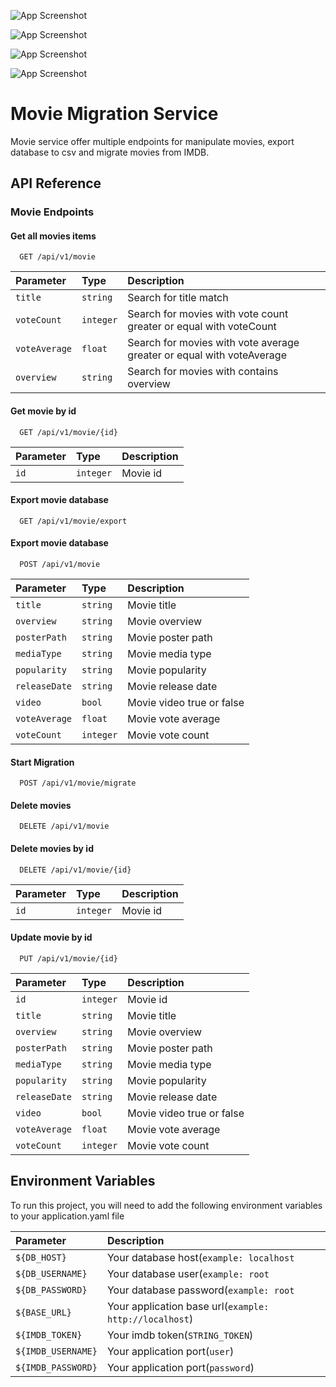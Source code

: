 ![App Screenshot](	https://github-readme-stats.vercel.app/api?username=Cezar398&theme=blue-green)


![App Screenshot](https://img.shields.io/badge/Java-ED8B00?style=for-the-badge&logo=java&logoColor=white)

![App Screenshot](https://img.shields.io/badge/Spring-6DB33F?style=for-the-badge&logo=spring&logoColor=white)

![App Screenshot](https://img.shields.io/badge/Hibernate-59666C?style=for-the-badge&logo=Hibernate&logoColor=white)

# Movie Migration Service

Movie service offer multiple endpoints for manipulate movies, export database to csv and migrate movies from IMDB.

## API Reference

### Movie Endpoints

#### Get all movies items

```http
  GET /api/v1/movie
```

| Parameter     | Type      | Description                                                           |
|:--------------|:----------|:----------------------------------------------------------------------|
| `title`       | `string`  | Search for title match                                                |
| `voteCount`   | `integer` | Search for movies with vote count greater or equal with voteCount     |
| `voteAverage` | `float`   | Search for movies with vote average greater or equal with voteAverage |
| `overview`    | `string`  | Search for movies with contains overview                              |

#### Get movie by id

```http
  GET /api/v1/movie/{id}
```

| Parameter     | Type      | Description                                                           |
|:--------------|:----------|:----------------------------------------------------------------------|
| `id`          | `integer` | Movie id                                                              |

#### Export movie database

```http
  GET /api/v1/movie/export
```

#### Export movie database

```http
  POST /api/v1/movie
```

| Parameter     | Type      | Description               |
|:--------------|:----------|:--------------------------|
| `title`       | `string`  | Movie title               |
| `overview`    | `string`  | Movie overview            |
| `posterPath`  | `string`  | Movie poster path         |
| `mediaType`   | `string`  | Movie media type          |
| `popularity`  | `string`  | Movie popularity          |
| `releaseDate` | `string`  | Movie release date        |
| `video`       | `bool`    | Movie video true or false |
| `voteAverage` | `float`   | Movie vote average        |
| `voteCount`   | `integer` | Movie vote count          |

#### Start Migration

```http
  POST /api/v1/movie/migrate
```

#### Delete movies

```http
  DELETE /api/v1/movie
```

#### Delete movies by id

```http
  DELETE /api/v1/movie/{id}
```

| Parameter     | Type      | Description               |
|:--------------|:----------|:--------------------------|
| `id`          | `integer` | Movie id                  |

#### Update movie by id

```http
  PUT /api/v1/movie/{id}
```

| Parameter     | Type      | Description               |
|:--------------|:----------|:--------------------------|
| `id`          | `integer` | Movie id                  |
| `title`       | `string`  | Movie title               |
| `overview`    | `string`  | Movie overview            |
| `posterPath`  | `string`  | Movie poster path         |
| `mediaType`   | `string`  | Movie media type          |
| `popularity`  | `string`  | Movie popularity          |
| `releaseDate` | `string`  | Movie release date        |
| `video`       | `bool`    | Movie video true or false |
| `voteAverage` | `float`   | Movie vote average        |
| `voteCount`   | `integer` | Movie vote count          |

## Environment Variables

To run this project, you will need to add the following environment variables to your application.yaml file

| Parameter        | Description                                                    |
|:-----------------|:---------------------------------------------------------------|
| `${DB_HOST}`     | Your database host(`example: localhost`                        |
| `${DB_USERNAME}` | Your database user(`example: root`                             |
| `${DB_PASSWORD}` | Your database password(`example: root`                         |
| `${BASE_URL}`    | Your application base url(`example: http://localhost`)         |
| `${IMDB_TOKEN}`        | Your imdb token(`STRING_TOKEN`)                                |
| `${IMDB_USERNAME}`    | Your application port(`user`)                                  |
| `${IMDB_PASSWORD}`    | Your application port(`password`)                              |     





